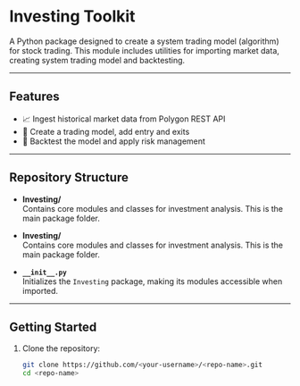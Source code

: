 # Investing Toolkit

A Python package designed to create a system trading model (algorithm) for stock trading. This module includes utilities for importing market data, creating system trading model and backtesting.

---

## Features

- 📈 Ingest historical market data from Polygon REST API
- 💼 Create a trading model, add entry and exits
- 🧠 Backtest the model and apply risk management

---

## Repository Structure

- **Investing/**  
  Contains core modules and classes for investment analysis. This is the main package folder.
- **Investing/**  
  Contains core modules and classes for investment analysis. This is the main package folder. 

- **`__init__.py`**  
  Initializes the `Investing` package, making its modules accessible when imported.

---

## Getting Started

1. Clone the repository:
   ```bash
   git clone https://github.com/<your-username>/<repo-name>.git
   cd <repo-name>

